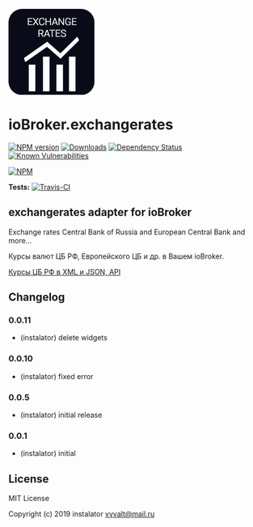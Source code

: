 ![Logo](admin/exchangerates.png)
# ioBroker.exchangerates

[![NPM version](http://img.shields.io/npm/v/iobroker.exchangerates.svg)](https://www.npmjs.com/package/iobroker.exchangerates)
[![Downloads](https://img.shields.io/npm/dm/iobroker.exchangerates.svg)](https://www.npmjs.com/package/iobroker.exchangerates)
[![Dependency Status](https://img.shields.io/david/instalator/iobroker.exchangerates.svg)](https://david-dm.org/instalator/iobroker.exchangerates)
[![Known Vulnerabilities](https://snyk.io/test/github/instalator/ioBroker.exchangerates/badge.svg)](https://snyk.io/test/github/instalator/ioBroker.exchangerates)

[![NPM](https://nodei.co/npm/iobroker.exchangerates.png?downloads=true)](https://nodei.co/npm/iobroker.exchangerates/)

**Tests:** [![Travis-CI](http://img.shields.io/travis/instalator/ioBroker.exchangerates/master.svg)](https://travis-ci.org/instalator/ioBroker.exchangerates)

## exchangerates adapter for ioBroker

Exchange rates Central Bank of Russia and European Central Bank and more...

Курсы валют ЦБ РФ, Европейского ЦБ и др. в Вашем ioBroker. 

[Курсы ЦБ РФ в XML и JSON, API](https://www.cbr-xml-daily.ru)

## Changelog

### 0.0.11
* (instalator) delete widgets

### 0.0.10
* (instalator) fixed error

### 0.0.5
* (instalator) initial release

### 0.0.1
* (instalator) initial

## License
MIT License

Copyright (c) 2019 instalator <vvvalt@mail.ru>
